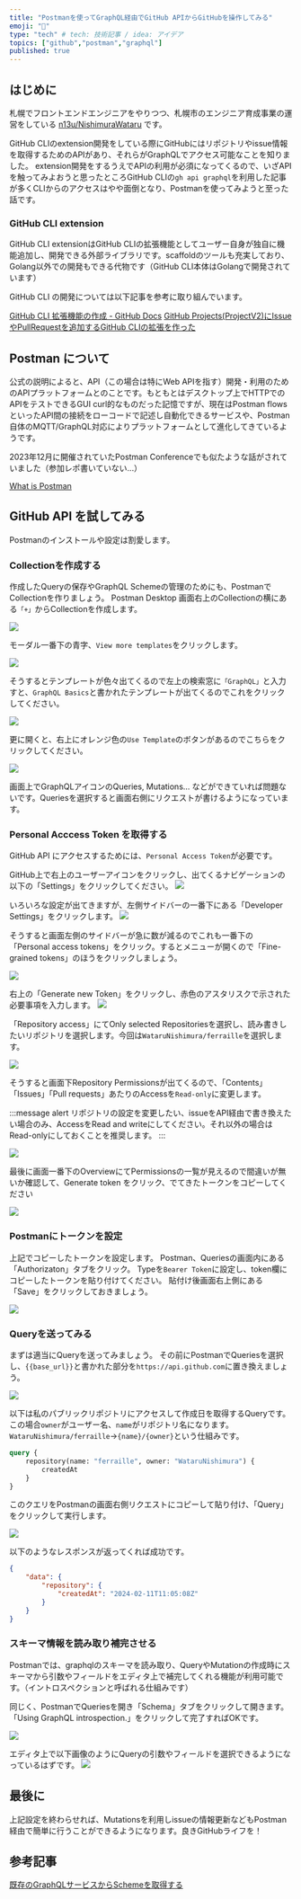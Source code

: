 ```yaml
---
title: "Postmanを使ってGraphQL経由でGitHub APIからGitHubを操作してみる"
emoji: "🐥"
type: "tech" # tech: 技術記事 / idea: アイデア
topics: ["github","postman","graphql"]
published: true
---
```


## はじめに

札幌でフロントエンドエンジニアをやりつつ、札幌市のエンジニア育成事業の運営をしている [n13u/NishimuraWataru](https://x.com/_n13u_) です。

GitHub CLIのextension開発をしている際にGitHubにはリポジトリやissue情報を取得するためのAPIがあり、それらがGraphQLでアクセス可能なことを知りました。
extension開発をするうえでAPIの利用が必須になってくるので、いざAPIを触ってみよおうと思ったところGitHub CLIの`gh api graphql`を利用した記事が多くCLIからのアクセスはやや面倒となり、Postmanを使ってみようと至った話です。

### GitHub CLI extension

GitHub CLI extensionはGitHub CLIの拡張機能としてユーザー自身が独自に機能追加し、開発できる外部ライブラリです。scaffoldのツールも充実しており、Golang以外での開発もできる代物です（GitHub CLI本体はGolangで開発されています）

GitHub CLI の開発については以下記事を参考に取り組んでいます。

[GitHub CLI 拡張機能の作成 - GitHub Docs](https://docs.github.com/ja/github-cli/github-cli/creating-github-cli-extensions)
[GitHub Projects(ProjectV2)にIssueやPullRequestを追加するGitHub CLIの拡張を作った](https://swfz.hatenablog.com/entry/2022/12/13/045749)

## Postman について

公式の説明によると、API（この場合は特にWeb APIを指す）開発・利用のためのAPIプラットフォームとのことです。もともとはデスクトップ上でHTTPでのAPIをテストできるGUI curl的なものだった記憶ですが、現在はPostman flowsといったAPI間の接続をローコードで記述し自動化できるサービスや、Postman自体のMQTT/GraphQL対応によりプラットフォームとして進化してきているようです。

2023年12月に開催されていたPostman Conferenceでも似たような話がされていました（参加レポ書いていない...）

[What is Postman](https://www.postman.com/)

## GitHub API を試してみる

Postmanのインストールや設定は割愛します。

### Collectionを作成する

作成したQueryの保存やGraphQL Schemeの管理のためにも、PostmanでCollectionを作りましょう。
Postman Desktop 画面右上のCollectionの横にある`「+」`からCollectionを作成します。

![](https://storage.googleapis.com/zenn-user-upload/6f8a04ad2993-20240223.png)

モーダル一番下の青字、`View more templates`をクリックします。

![](https://storage.googleapis.com/zenn-user-upload/06f2b76dc58e-20240223.png)

そうするとテンプレートが色々出てくるので左上の検索窓に`「GraphQL」`と入力すと、`GraphQL Basics`と書かれたテンプレートが出てくるのでこれをクリックしてください。

![](https://storage.googleapis.com/zenn-user-upload/3e4a0163538b-20240223.png)

更に開くと、右上にオレンジ色の`Use Template`のボタンがあるのでこちらをクリックしてください。

![](https://storage.googleapis.com/zenn-user-upload/a02f95496d83-20240223.png)

画面上でGraphQLアイコンのQueries, Mutations... などができていれば問題ないです。Queriesを選択すると画面右側にリクエストが書けるようになっています。

### Personal Acccess Token を取得する

GitHub API にアクセスするためには、`Personal Access Token`が必要です。

GitHub上で右上のユーザーアイコンをクリックし、出てくるナビゲーションの以下の「Settings」をクリックしてください。
![](https://storage.googleapis.com/zenn-user-upload/8a61ebb7a380-20240223.png)

いろいろな設定が出てきますが、左側サイドバーの一番下にある「Developer Settings」をクリックします。
![](https://storage.googleapis.com/zenn-user-upload/8032fd447644-20240223.png)

そうすると画面左側のサイドバーが急に数が減るのでこれも一番下の「Personal access tokens」をクリック。するとメニューが開くので「Fine-grained tokens」のほうをクリックしましょう。

![](https://storage.googleapis.com/zenn-user-upload/686c9af1101e-20240223.png)

右上の「Generate new Token」をクリックし、赤色のアスタリスクで示された必要事項を入力します。
![](https://storage.googleapis.com/zenn-user-upload/7d69cb46d3b5-20240223.png)

「Repository access」にてOnly selected Repositoriesを選択し、読み書きしたいリポジトリを選択します。今回は`WataruNishimura/ferraille`を選択します。

![](https://storage.googleapis.com/zenn-user-upload/a58c1cb49803-20240223.png)

そうすると画面下Repository Permissionsが出てくるので、「Contents」「Issues」「Pull requests」あたりのAccessを`Read-only`に変更します。

:::message alert
リポジトリの設定を変更したい、issueをAPI経由で書き換えたい場合のみ、AccessをRead and writeにしてください。それ以外の場合はRead-onlyにしておくことを推奨します。
:::

![](https://storage.googleapis.com/zenn-user-upload/feb04343cafd-20240223.png)

最後に画面一番下のOverviewにてPermissionsの一覧が見えるので間違いが無いか確認して、Generate token をクリック、でてきたトークンをコピーしてください

![](https://storage.googleapis.com/zenn-user-upload/6764296c434f-20240223.png)

### Postmanにトークンを設定

上記でコピーしたトークンを設定します。
Postman、Queriesの画面内にある「Authorizaton」タブをクリック。
Typeを`Bearer Token`に設定し、token欄にコピーしたトークンを貼り付けてください。
貼付け後画面右上側にある「Save」をクリックしておきましょう。

![](https://storage.googleapis.com/zenn-user-upload/99c16c62f8e6-20240223.png)

### Queryを送ってみる

まずは適当にQueryを送ってみましょう。
その前にPostmanでQueriesを選択し、`{{base_url}}`と書かれた部分を`https://api.github.com`に置き換えましょう。

![](https://storage.googleapis.com/zenn-user-upload/b276e199a5f9-20240223.png)

以下は私のパブリックリポジトリにアクセスして作成日を取得するQueryです。
この場合`owner`がユーザー名、`name`がリポジトリ名になります。
`WataruNishimura/ferraille`→`{name}/{owner}`という仕組みです。
```graphql
query {
    repository(name: "ferraille", owner: "WataruNishimura") {
        createdAt
    }
}
```

このクエリをPostmanの画面右側リクエストにコピーして貼り付け、「Query」をクリックして実行します。

![](https://storage.googleapis.com/zenn-user-upload/cc6dfda4705c-20240223.png)

以下のようなレスポンスが返ってくれば成功です。
```json
{
    "data": {
        "repository": {
            "createdAt": "2024-02-11T11:05:08Z"
        }
    }
}
```

### スキーマ情報を読み取り補完させる

Postmanでは、graphqlのスキーマを読み取り、QueryやMutationの作成時にスキーマから引数やフィールドをエディタ上で補完してくれる機能が利用可能です。（イントロスペクションと呼ばれる仕組みです）

同じく、PostmanでQueriesを開き「Schema」タブをクリックして開きます。「Using GraphQL introspection.」をクリックして完了すればOKです。

![](https://storage.googleapis.com/zenn-user-upload/fe5396ce409f-20240223.png)

エディタ上で以下画像のようにQueryの引数やフィールドを選択できるようになっているはずです。
![](https://storage.googleapis.com/zenn-user-upload/8f81fd798bb1-20240223.png)


## 最後に

上記設定を終わらせれば、Mutationsを利用しissueの情報更新などもPostman経由で簡単に行うことができるようになります。良きGitHubライフを！


## 参考記事

[既存のGraphQLサービスからSchemeを取得する](https://zenn.dev/nekoshita/articles/7c454e8e552c0d)
